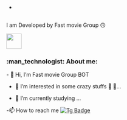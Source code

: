  - <h2>

  I am Developed by 
  Fast movie Group 🙃

  <img src="https://media.giphy.com/media/hvRJCLFzcasrR4ia7z/giphy.gif" width="40"/>

</h2>

<h3>:man_technologist: About me:</h3>
 - 👋 Hi, I’m Fast movie Group BOT

 - 👀 I’m interested in some crazy stuffs 🌌  🔭...

 - 💐 I’m currently studying ...

 -📫 How to reach me [![Tg Badge](https://img.shields.io/badge/-𝙱𝚕𝚎𝚜𝚜𝚘𝚗-blue?style=flat&logo=telegram&logoColor=white)](https://t.me/blesson_TG)







